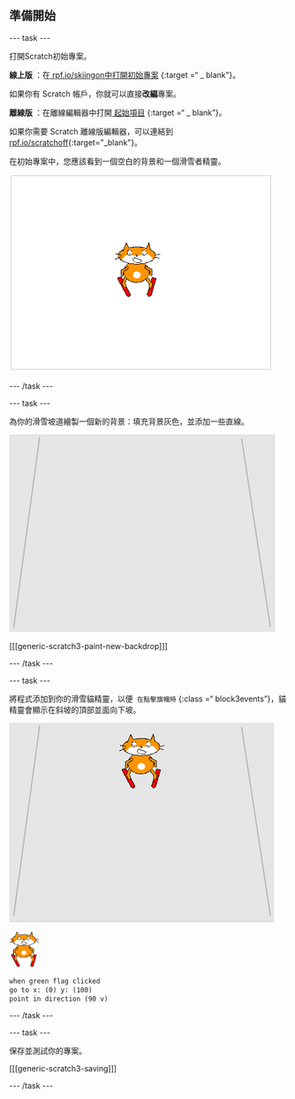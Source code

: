 ## 準備開始

--- task ---

打開Scratch初始專案。

**線上版** ：在[ rpf.io/skiingon中打開初始專案](http://rpf.io/skiingon) {:target =“ _ blank”}。

如果你有 Scratch 帳戶，你就可以直接**改編**專案。

**離線版** ：在離線編輯器中打開[ 起始項目](http://rpf.io/p/en/scratch-cat-goes-skiing-go) {:target =“ _ blank”}。

如果你需要 Scratch 離線版編輯器，可以連結到 [rpf.io/scratchoff](http://rpf.io/scratchoff){:target="_blank"}。

在初始專案中，您應該看到一個空白的背景和一個滑雪者精靈。

![初始專案](images/starter_project.png)

--- /task ---

--- task ---

為你的滑雪坡道繪製一個新的背景：填充背景灰色，並添加一些直線。

![滑雪坡背景](images/backdrop.png)

[[[generic-scratch3-paint-new-backdrop]]]

--- /task ---

--- task ---

將程式添加到你的滑雪貓精靈，以便` 在點擊旗幟時` {:class =“ block3events”}，貓精靈會顯示在斜坡的頂部並面向下坡。

![滑雪者在斜坡上](images/skier_on_the_slope.png)

![滑雪貓精靈](images/skier_sprite_small.png)

```blocks3
when green flag clicked
go to x: (0) y: (100)
point in direction (90 v)
```

--- /task ---

--- task ---

保存並測試你的專案。

[[[generic-scratch3-saving]]]

--- /task ---
